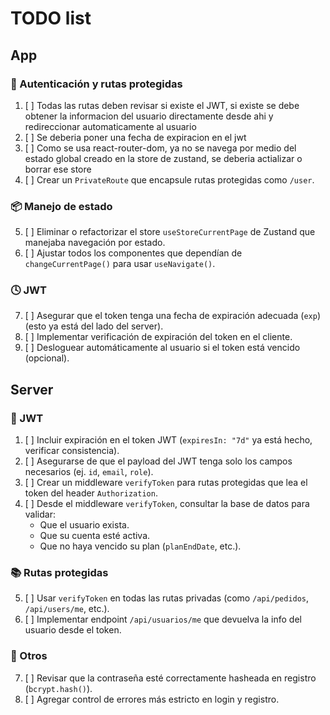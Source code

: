 # TODO list
## App
### 🔐 Autenticación y rutas protegidas
1. [ ] Todas las rutas deben revisar si existe el JWT, si existe se debe obtener la informacion del usuario directamente desde ahi y redireccionar automaticamente al usuario
2. [ ] Se deberia poner una fecha de expiracion en el jwt
3. [ ] Como se usa react-router-dom, ya no se navega por medio del estado global creado en la store de zustand, se deberia actializar o borrar ese store
4. [ ] Crear un `PrivateRoute` que encapsule rutas protegidas como `/user`.

### 📦 Manejo de estado
5. [ ] Eliminar o refactorizar el store `useStoreCurrentPage` de Zustand que manejaba navegación por estado.
6. [ ] Ajustar todos los componentes que dependían de `changeCurrentPage()` para usar `useNavigate()`.

### 🕓 JWT
7. [ ] Asegurar que el token tenga una fecha de expiración adecuada (`exp`) (esto ya está del lado del server).
8. [ ] Implementar verificación de expiración del token en el cliente.
9. [ ] Desloguear automáticamente al usuario si el token está vencido (opcional).

## Server
### 🔐 JWT
1. [ ] Incluir expiración en el token JWT (`expiresIn: "7d"` ya está hecho, verificar consistencia).
2. [ ] Asegurarse de que el payload del JWT tenga solo los campos necesarios (ej. `id`, `email`, `role`).
3. [ ] Crear un middleware `verifyToken` para rutas protegidas que lea el token del header `Authorization`.
4. [ ] Desde el middleware `verifyToken`, consultar la base de datos para validar:
   - Que el usuario exista.
   - Que su cuenta esté activa.
   - Que no haya vencido su plan (`planEndDate`, etc.).

### 📚 Rutas protegidas
5. [ ] Usar `verifyToken` en todas las rutas privadas (como `/api/pedidos`, `/api/users/me`, etc.).
6. [ ] Implementar endpoint `/api/usuarios/me` que devuelva la info del usuario desde el token.


### 🧪 Otros
7. [ ] Revisar que la contraseña esté correctamente hasheada en registro (`bcrypt.hash()`).
8. [ ] Agregar control de errores más estricto en login y registro.